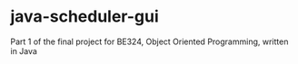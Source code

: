 # java-scheduler-gui
Part 1 of the final project for BE324, Object Oriented Programming, written in Java
